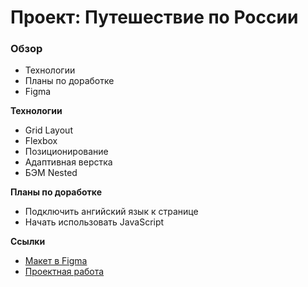 # Проект: Путешествие по России

### Обзор
* Технологии
* Планы по доработке
* Figma

**Технологии**
* Grid Layout
* Flexbox
* Позиционирование
* Адаптивная верстка
* БЭМ Nested

**Планы по доработке**
* Подключить ангийский язык к странице
* Начать использовать JavaScript

**Ссылки**
* [Макет в Figma](https://www.figma.com/file/5S2WSbEFL6awjVWJ0NWL8Q/Sprint-3_-Russia-_-desktop-%2B-mobile?node-id=62863%3A752)
* [Проектная работа](https://alxschg.github.io/russian-travel/)
